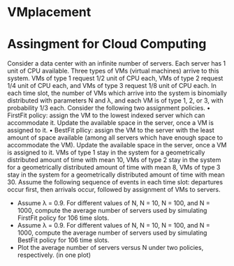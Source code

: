 # VMplacement
# Assingment for Cloud Computing
<p>Consider a data center with an infinite number of servers. Each server has 1 unit of CPU
available. Three types of VMs (virtual machines) arrive to this system. VMs of type 1 request
1/2 unit of CPU each, VMs of type 2 request 1/4 unit of CPU each, and VMs of type 3 request
1/8 unit of CPU each. In each time slot, the number of VMs which arrive into the system
is binomially distributed with parameters N and λ, and each VM is of type 1, 2, or 3, with
probability 1/3 each. Consider the following two assignment policies.
• FirstFit policy: assign the VM to the lowest indexed server which can accommodate it.
Update the available space in the server, once a VM is assigned to it.
• BestFit pllicy: assign the VM to the server with the least amount of space available
(among all servers which have enough space to accommodate the VM). Update the
available space in the server, once a VM is assigned to it.
VMs of type 1 stay in the system for a geometrically distributed amount of time with mean
10, VMs of type 2 stay in the system for a geometrically distributed amount of time with
mean 8, VMs of type 3 stay in the system for a geometrically distributed amount of time
with mean 30. Assume the following sequence of events in each time slot: departures occur
first, then arrivals occur, followed by assignment of VMs to servers.
<ul>
<li>Assume λ = 0.9. For different values of N, N = 10, N = 100, and N = 1000, compute
the average number of servers used by simulating FirstFit policy for 106
time slots.
<li>Assume λ = 0.9. For different values of N, N = 10, N = 100, and N = 1000, compute
the average number of servers used by simulating BestFit policy for 106
time slots.
<li>Plot the average number of servers versus N under two policies, respectively. (in one
plot)
</ul>
</p>

